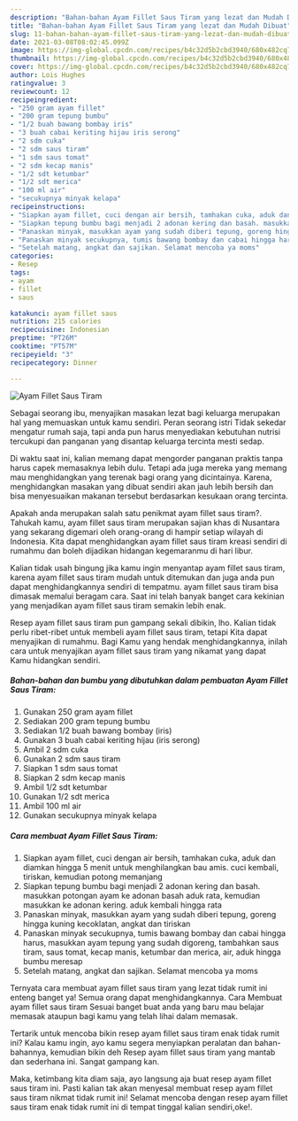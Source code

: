 ```yaml
---
description: "Bahan-bahan Ayam Fillet Saus Tiram yang lezat dan Mudah Dibuat"
title: "Bahan-bahan Ayam Fillet Saus Tiram yang lezat dan Mudah Dibuat"
slug: 11-bahan-bahan-ayam-fillet-saus-tiram-yang-lezat-dan-mudah-dibuat
date: 2021-03-08T08:02:45.099Z
image: https://img-global.cpcdn.com/recipes/b4c32d5b2cbd3940/680x482cq70/ayam-fillet-saus-tiram-foto-resep-utama.jpg
thumbnail: https://img-global.cpcdn.com/recipes/b4c32d5b2cbd3940/680x482cq70/ayam-fillet-saus-tiram-foto-resep-utama.jpg
cover: https://img-global.cpcdn.com/recipes/b4c32d5b2cbd3940/680x482cq70/ayam-fillet-saus-tiram-foto-resep-utama.jpg
author: Lois Hughes
ratingvalue: 3
reviewcount: 12
recipeingredient:
- "250 gram ayam fillet"
- "200 gram tepung bumbu"
- "1/2 buah bawang bombay iris"
- "3 buah cabai keriting hijau iris serong"
- "2 sdm cuka"
- "2 sdm saus tiram"
- "1 sdm saus tomat"
- "2 sdm kecap manis"
- "1/2 sdt ketumbar"
- "1/2 sdt merica"
- "100 ml air"
- "secukupnya minyak kelapa"
recipeinstructions:
- "Siapkan ayam fillet, cuci dengan air bersih, tamhakan cuka, aduk dan diamkan hingga 5 menit untuk menghilangkan bau amis. cuci kembali, tiriskan, kemudian potong memanjang"
- "Siapkan tepung bumbu bagi menjadi 2 adonan kering dan basah. masukkan potongan ayam ke adonan basah aduk rata, kemudian masukkan ke adonan kering. aduk kembali hingga rata"
- "Panaskan minyak, masukkan ayam yang sudah diberi tepung, goreng hingga kuning kecoklatan, angkat dan tiriskan"
- "Panaskan minyak secukupnya, tumis bawang bombay dan cabai hingga harus, masukkan ayam tepung yang sudah digoreng, tambahkan saus tiram, saus tomat, kecap manis, ketumbar dan merica, air, aduk hingga bumbu meresap"
- "Setelah matang, angkat dan sajikan. Selamat mencoba ya moms"
categories:
- Resep
tags:
- ayam
- fillet
- saus

katakunci: ayam fillet saus 
nutrition: 215 calories
recipecuisine: Indonesian
preptime: "PT26M"
cooktime: "PT57M"
recipeyield: "3"
recipecategory: Dinner

---
```



![Ayam Fillet Saus Tiram](https://img-global.cpcdn.com/recipes/b4c32d5b2cbd3940/680x482cq70/ayam-fillet-saus-tiram-foto-resep-utama.jpg)

Sebagai seorang ibu, menyajikan masakan lezat bagi keluarga merupakan hal yang memuaskan untuk kamu sendiri. Peran seorang istri Tidak sekedar mengatur rumah saja, tapi anda pun harus menyediakan kebutuhan nutrisi tercukupi dan panganan yang disantap keluarga tercinta mesti sedap.

Di waktu  saat ini, kalian memang dapat mengorder panganan praktis tanpa harus capek memasaknya lebih dulu. Tetapi ada juga mereka yang memang mau menghidangkan yang terenak bagi orang yang dicintainya. Karena, menghidangkan masakan yang dibuat sendiri akan jauh lebih bersih dan bisa menyesuaikan makanan tersebut berdasarkan kesukaan orang tercinta. 



Apakah anda merupakan salah satu penikmat ayam fillet saus tiram?. Tahukah kamu, ayam fillet saus tiram merupakan sajian khas di Nusantara yang sekarang digemari oleh orang-orang di hampir setiap wilayah di Indonesia. Kita dapat menghidangkan ayam fillet saus tiram kreasi sendiri di rumahmu dan boleh dijadikan hidangan kegemaranmu di hari libur.

Kalian tidak usah bingung jika kamu ingin menyantap ayam fillet saus tiram, karena ayam fillet saus tiram mudah untuk ditemukan dan juga anda pun dapat menghidangkannya sendiri di tempatmu. ayam fillet saus tiram bisa dimasak memalui beragam cara. Saat ini telah banyak banget cara kekinian yang menjadikan ayam fillet saus tiram semakin lebih enak.

Resep ayam fillet saus tiram pun gampang sekali dibikin, lho. Kalian tidak perlu ribet-ribet untuk membeli ayam fillet saus tiram, tetapi Kita dapat menyajikan di rumahmu. Bagi Kamu yang hendak menghidangkannya, inilah cara untuk menyajikan ayam fillet saus tiram yang nikamat yang dapat Kamu hidangkan sendiri.

<!--inarticleads1-->

##### Bahan-bahan dan bumbu yang dibutuhkan dalam pembuatan Ayam Fillet Saus Tiram:

1. Gunakan 250 gram ayam fillet
1. Sediakan 200 gram tepung bumbu
1. Sediakan 1/2 buah bawang bombay (iris)
1. Gunakan 3 buah cabai keriting hijau (iris serong)
1. Ambil 2 sdm cuka
1. Gunakan 2 sdm saus tiram
1. Siapkan 1 sdm saus tomat
1. Siapkan 2 sdm kecap manis
1. Ambil 1/2 sdt ketumbar
1. Gunakan 1/2 sdt merica
1. Ambil 100 ml air
1. Gunakan secukupnya minyak kelapa




<!--inarticleads2-->

##### Cara membuat Ayam Fillet Saus Tiram:

1. Siapkan ayam fillet, cuci dengan air bersih, tamhakan cuka, aduk dan diamkan hingga 5 menit untuk menghilangkan bau amis. cuci kembali, tiriskan, kemudian potong memanjang
1. Siapkan tepung bumbu bagi menjadi 2 adonan kering dan basah. masukkan potongan ayam ke adonan basah aduk rata, kemudian masukkan ke adonan kering. aduk kembali hingga rata
1. Panaskan minyak, masukkan ayam yang sudah diberi tepung, goreng hingga kuning kecoklatan, angkat dan tiriskan
1. Panaskan minyak secukupnya, tumis bawang bombay dan cabai hingga harus, masukkan ayam tepung yang sudah digoreng, tambahkan saus tiram, saus tomat, kecap manis, ketumbar dan merica, air, aduk hingga bumbu meresap
1. Setelah matang, angkat dan sajikan. Selamat mencoba ya moms




Ternyata cara membuat ayam fillet saus tiram yang lezat tidak rumit ini enteng banget ya! Semua orang dapat menghidangkannya. Cara Membuat ayam fillet saus tiram Sesuai banget buat anda yang baru mau belajar memasak ataupun bagi kamu yang telah lihai dalam memasak.

Tertarik untuk mencoba bikin resep ayam fillet saus tiram enak tidak rumit ini? Kalau kamu ingin, ayo kamu segera menyiapkan peralatan dan bahan-bahannya, kemudian bikin deh Resep ayam fillet saus tiram yang mantab dan sederhana ini. Sangat gampang kan. 

Maka, ketimbang kita diam saja, ayo langsung aja buat resep ayam fillet saus tiram ini. Pasti kalian tak akan menyesal membuat resep ayam fillet saus tiram nikmat tidak rumit ini! Selamat mencoba dengan resep ayam fillet saus tiram enak tidak rumit ini di tempat tinggal kalian sendiri,oke!.

